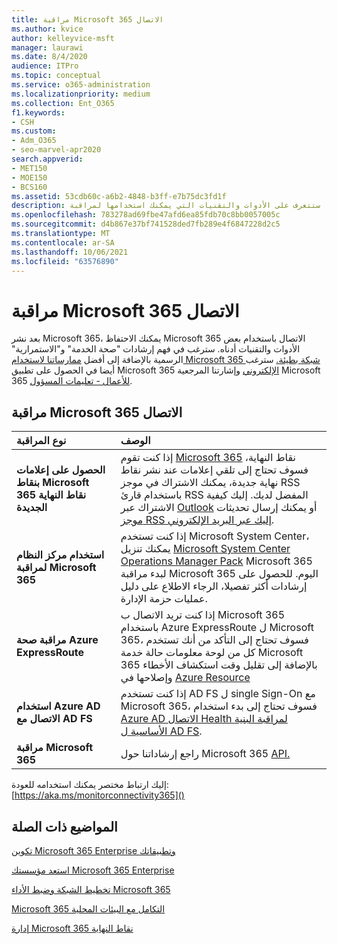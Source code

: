 ```yaml
---
title: مراقبة Microsoft 365 الاتصال
ms.author: kvice
author: kelleyvice-msft
manager: laurawi
ms.date: 8/4/2020
audience: ITPro
ms.topic: conceptual
ms.service: o365-administration
ms.localizationpriority: medium
ms.collection: Ent_O365
f1.keywords:
- CSH
ms.custom:
- Adm_O365
- seo-marvel-apr2020
search.appverid:
- MET150
- MOE150
- BCS160
ms.assetid: 53cdb60c-a6b2-4848-b3ff-e7b75dc3fd1f
description: في هذه المقالة، ستتعرف على الأدوات والتقنيات التي يمكنك استخدامها لمراقبة Microsoft 365 الاتصال.
ms.openlocfilehash: 783278ad69fbe47afd6ea85fdb70c8bb0057005c
ms.sourcegitcommit: d4b867e37bf741528ded7fb289e4f6847228d2c5
ms.translationtype: MT
ms.contentlocale: ar-SA
ms.lasthandoff: 10/06/2021
ms.locfileid: "63576890"
---
```

# <a name="monitor-microsoft-365-connectivity"></a>مراقبة Microsoft 365 الاتصال

بعد نشر Microsoft 365، يمكنك الاحتفاظ Microsoft 365 الاتصال باستخدام بعض الأدوات والتقنيات أدناه. سترغب في فهم إرشادات "صحة الخدمة[](/office365/servicedescriptions/office-365-platform-service-description/service-health-and-continuity)" و"الاستمرارية" الرسمية بالإضافة إلى أفضل [ممارساتنا لاستخدام Microsoft 365 شبكة بطيئة.](https://support.office.com/article/fd16c8d2-4799-4c39-8fd7-045f06640166) سترغب أيضا في الحصول على تطبيق Microsoft 365 [الإلكتروني](https://blogs.office.com/2015/03/13/administer-on-the-go-with-the-updated-office-365-admin-app/) وإشارتنا المرجعية Microsoft 365 [للأعمال - تعليمات المسؤول](https://support.office.com/article/17d3ff3f-3601-466e-b5a1-482b31cfb791).
  
## <a name="monitoring-microsoft-365-connectivity"></a>مراقبة Microsoft 365 الاتصال

|نوع المراقبة |الوصف |
|:-----|:-----|
|**الحصول على إعلامات بنقاط Microsoft 365 نقاط النهاية الجديدة** <br/> |إذا كنت تقوم [Microsoft 365](https://support.office.com/article/99cab9d4-ef59-4207-9f2b-3728eb46bf9a) نقاط النهاية، فسوف تحتاج إلى تلقي إعلامات عند نشر نقاط نهاية جديدة، يمكنك الاشتراك في موجز RSS باستخدام قارئ RSS المفضل لديك. إليك كيفية الاشتراك عبر [Outlook](https://go.microsoft.com/fwlink/p/?LinkId=532416) أو يمكنك إرسال تحديثات [موجز RSS إليك عبر البريد الإلكتروني](https://go.microsoft.com/fwlink/p/?LinkId=532417).  <br/> |
|**استخدام مركز النظام لمراقبة Microsoft 365** <br/> |إذا كنت تستخدم Microsoft System Center، يمكنك تنزيل [Microsoft System Center Operations Manager Pack](https://www.microsoft.com/download/details.aspx?id=103379) Microsoft 365 لبدء مراقبة Microsoft 365 اليوم. للحصول على إرشادات أكثر تفصيلا، الرجاء الاطلاع على دليل عمليات حزمة الإدارة. <br/> |
|**مراقبة صحة Azure ExpressRoute** <br/> |إذا كنت تريد الاتصال ب Microsoft 365 باستخدام Azure ExpressRoute ل Microsoft 365، فسوف تحتاج إلى التأكد من أنك تستخدم كل من لوحة معلومات حالة خدمة Microsoft 365 بالإضافة إلى تقليل وقت استكشاف الأخطاء وإصلاحها في [Azure Resource](https://azure.microsoft.com/blog/reduce-troubleshooting-time-with-azure-resource-health/) <br/> |
|**استخدام Azure AD الاتصال مع AD FS** <br/> |إذا كنت تستخدم AD FS ل single Sign-On مع Microsoft 365، فسوف تحتاج إلى بدء استخدام [Azure AD الاتصال Health لمراقبة البنية الأساسية ل AD FS](/azure/active-directory/hybrid/how-to-connect-health-adfs).  <br/> |
|**مراقبة Microsoft 365** <br/> |راجع إرشاداتنا حول Microsoft 365 [API.](/office/office-365-management-api/office-365-management-apis-overview)  <br/> |

إليك ارتباط مختصر يمكنك استخدامه للعودة: [https://aka.ms/monitorconnectivity365]()
  
## <a name="related-topics"></a>المواضيع ذات الصلة

[تكوين Microsoft 365 Enterprise وتطبيقاتك](configure-services-and-applications.md)
  
[استعد مؤسستك Microsoft 365 Enterprise](get-your-organization-ready-for-office-365.md)
  
[تخطيط الشبكة وضبط الأداء Microsoft 365](network-planning-and-performance.md)
  
[Microsoft 365 التكامل مع البيئات المحلية](microsoft-365-integration.md)
  
[إدارة Microsoft 365 نقاط النهاية](managing-office-365-endpoints.md)
